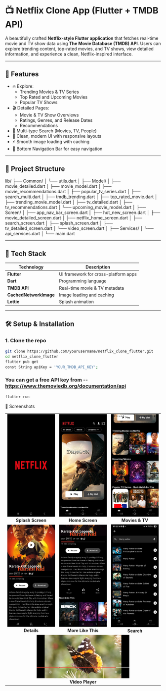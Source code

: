 # 📺 Netflix Clone App (Flutter + TMDB API)

A beautifully crafted **Netflix-style Flutter application** that fetches real-time movie and TV show data using **The Movie Database (TMDB) API**. Users can explore trending content, top-rated movies, and TV shows, view detailed information, and experience a clean, Netflix-inspired interface.

---

## 🚀 Features

- 🔥 Explore:
  - Trending Movies & TV Series
  - Top Rated and Upcoming Movies
  - Popular TV Shows
- 🎬 Detailed Pages:
  - Movie & TV Show Overviews
  - Ratings, Genres, and Release Dates
  - Recommendations
- 🔎 Multi-type Search (Movies, TV, People)
- 📱 Clean, modern UI with responsive layouts
- ⚡ Smooth image loading with caching
- 🧭 Bottom Navigation Bar for easy navigation

---

## 📂 Project Structure

lib/
├── Common/
│ └── utils.dart
│
├── Model/
│ ├── movie_detailed.dart
│ ├── movie_model.dart
│ ├── movie_recommendations.dart
│ ├── popular_tv_series.dart
│ ├── search_multi.dart
│ ├── tmdb_trending.dart
│ ├── top_rated_movie.dart
│ ├── trending_movie_model.dart
│ ├── tv_detailed.dart
│ ├── tv_recommendations.dart
│ └── upcoming_movie_model.dart
│
├── Screen/
│ ├── app_nav_bar_screen.dart
│ ├── hot_new_screen.dart
│ ├── movie_detailed_screen.dart
│ ├── netflix_home_screen.dart
│ ├── search_screen.dart
│ ├── splash_screen.dart
│ ├── tv_detailed_screen.dart
│ └── video_screen.dart
│
├── Services/
│ └── api_services.dart
│
└── main.dart

---

## 🧰 Tech Stack

| Technology             | Description                          |
| ---------------------- | ------------------------------------ |
| **Flutter**            | UI framework for cross-platform apps |
| **Dart**               | Programming language                 |
| **TMDB API**           | Real-time movie & TV metadata        |
| **CachedNetworkImage** | Image loading and caching            |
| **Lottie**             | Splash animation                     |

---

## 🛠️ Setup & Installation

### 1. Clone the repo

```bash
git clone https://github.com/yourusername/netflix_clone_flutter.git
cd netflix_clone_flutter
flutter pub get
const String apiKey = 'YOUR_TMDB_API_KEY';
```

### You can get a free API key from -- https://www.themoviedb.org/documentation/api

```bash
flutter run
```

📸 Screenshots

<table> <tr> <td align="center"> <img src="screenshots/Splash.jpg" alt="Splash Screen" width="200"/><br/> <b>Splash Screen</b> </td> <td align="center"> <img src="screenshots/Home.jpg" alt="Home Screen" width="200"/><br/> <b>Home Screen</b> </td> <td align="center"> <img src="screenshots/Movies_TV.jpg" alt="Movies and TV Shows" width="200"/><br/> <b>Movies & TV</b> </td> </tr> <tr> <td align="center"> <img src="screenshots/Details.jpg" alt="Details Screen" width="200"/><br/> <b>Details</b> </td> <td align="center"> <img src="screenshots/More.jpg" alt="More Like This" width="200"/><br/> <b>More Like This</b> </td> <td align="center"> <img src="screenshots/Search.jpg" alt="Search Screen" width="200"/><br/> <b>Search</b> </td> </tr> <tr> <td colspan="3" align="center"> <img src="screenshots/Video.jpg" alt="Video Player Screen" width="300"/><br/> <b>Video Player</b> </td> </tr> </table>
